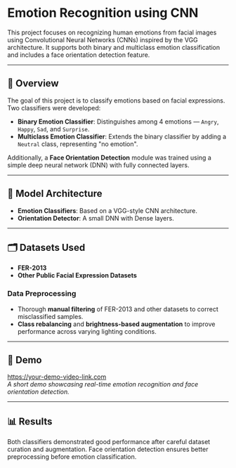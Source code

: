 # Emotion Recognition using CNN

This project focuses on recognizing human emotions from facial images using Convolutional Neural Networks (CNNs) inspired by the VGG architecture. It supports both binary and multiclass emotion classification and includes a face orientation detection feature.

---

## 🚀 Overview

The goal of this project is to classify emotions based on facial expressions. Two classifiers were developed:

- **Binary Emotion Classifier**: Distinguishes among 4 emotions — `Angry`, `Happy`, `Sad`, and `Surprise`.
- **Multiclass Emotion Classifier**: Extends the binary classifier by adding a `Neutral` class, representing "no emotion".

Additionally, a **Face Orientation Detection** module was trained using a simple deep neural network (DNN) with fully connected layers.

---

## 🧠 Model Architecture

- **Emotion Classifiers**: Based on a VGG-style CNN architecture.
- **Orientation Detector**: A small DNN with Dense layers.

---

## 🗂️ Datasets Used

- **FER-2013**
- **Other Public Facial Expression Datasets**

### Data Preprocessing

- Thorough **manual filtering** of FER-2013 and other datasets to correct misclassified samples.
- **Class rebalancing** and **brightness-based augmentation** to improve performance across varying lighting conditions.

---

## 🎥 Demo

https://your-demo-video-link.com  
*A short demo showcasing real-time emotion recognition and face orientation detection.*

---

## 📊 Results

Both classifiers demonstrated good performance after careful dataset curation and augmentation. Face orientation detection ensures better preprocessing before emotion classification.
